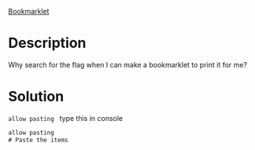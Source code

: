 [Bookmarklet](https://play.picoctf.org/practice/challenge/406?category=1&page=1)

# Description
Why search for the flag when I can make a bookmarklet to print it for me?

# Solution
`allow pasting ` type this in console
 ```javascript
 allow pasting
 # Paste the items
 ```
